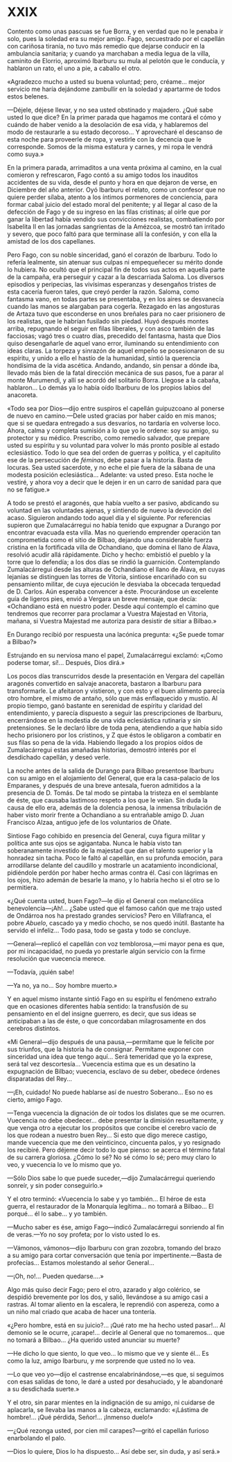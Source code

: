 # XXIX

Contento como unas pascuas se fue Borra, y en verdad que no le penaba ir solo,
pues la soledad era su mejor amigo. Fago, secuestrado por el capellán con
cariñosa tiranía, no tuvo más remedio que dejarse conducir en la ambulancia
sanitaria; y cuando ya marchaban a media legua de la villa, caminito de
Elorrio, aproximó Ibarburu su mula al pelotón que le conducía, y hablaron un
rato, el uno a pie, a caballo el otro.

«Agradezco mucho a usted su buena voluntad; pero, créame... mejor servicio me
haría dejándome zambullir en la soledad y apartarme de todos estos belenes.

—Déjele, déjese llevar, y no sea usted obstinado y majadero. ¿Qué sabe usted lo
que dice? En la primer parada que hagamos me contará el cómo y cuándo de haber
venido a la desolación de esa vida, y hablaremos del modo de restaurarle a su
estado decoroso... Y aprovecharé el descanso de esta noche para proveerle de
ropa, y vestirle con la decencia que le corresponde. Somos de la misma estatura
y carnes, y mi ropa le vendrá como suya.»

En la primera parada, arrimaditos a una venta próxima al camino, en la cual
comieron y refrescaron, Fago contó a su amigo todos los inauditos accidentes de
su vida, desde el punto y hora en que dejaron de verse, en Diciembre del año
anterior. Oyó Ibarburu el relato, como un confesor que no quiere perder sílaba,
atento a los íntimos pormenores de conciencia, para formar cabal juicio del
estado moral del penitente; y al llegar al caso de la defección de Fago y de su
ingreso en las filas cristinas; al oírle que por ganar la libertad había
vendido sus convicciones realistas, combatiendo por Isabelita II en las
jornadas sangrientas de la Amézcoa, se mostró tan irritado y severo, que poco
faltó para que terminase allí la confesión, y con ella la amistad de los dos
capellanes.

Pero Fago, con su noble sinceridad, ganó el corazón de Ibarburu. Todo lo
refería lealmente, sin atenuar sus culpas ni empequeñecer su mérito donde lo
hubiera. No ocultó que el principal fin de todos sus actos en aquella parte de
la campaña, era perseguir y cazar a la descarriada Saloma. Los diversos
episodios y peripecias, las vivísimas esperanzas y desengaños tristes de esta
cacería fueron tales, que creyó perder la razón. Saloma, como fantasma vano, en
todas partes se presentaba, y en los aires se desvanecía cuando las manos se
alargaban para cogerla. Rezagado en las angosturas de Artaza tuvo que
esconderse en unos breñales para no caer prisionero de los realistas, que le
habrían fusilado sin piedad. Huyó después montes arriba, repugnando el seguir
en filas liberales, y con asco también de las facciosas; vagó tres o cuatro
días, precedido del fantasma, hasta que Dios quiso desengañarle de aquel vano
error, iluminando su entendimiento con ideas claras. La torpeza y sinrazón de
aquel empeño se posesionaron de su espíritu, y unido a ello el hastío de la
humanidad, sintió la querencia hondísima de la vida ascética. Andando, andando,
sin pensar a dónde iba, llevado más bien de la fatal dirección mecánica de sus
pasos, fue a parar al monte Murumendi, y allí se acordó del solitario Borra.
Llegose a la cabaña, hablaron... Lo demás ya lo había oído Ibarburu de los
propios labios del anacoreta.

«Todo sea por Dios—dijo entre suspiros el capellán guipuzcoano al ponerse de
nuevo en camino.—Dele usted gracias por haber caído en mis manos; que si se
quedara entregado a sus desvaríos, no tardaría en volverse loco. Ahora, calma
y completa sumisión a lo que yo le ordene: soy su amigo, su protector y su
médico. Prescribo, como remedio salvador, que prepare usted su espíritu y su
voluntad para volver lo más pronto posible al estado eclesiástico. Todo lo que
sea del orden de guerras y política, y el capitulito ese de la persecución de
*féminas*, debe pasar a la historia. Basta de locuras. Sea usted sacerdote,
y no eche el pie fuera de la sábana de una modesta posición eclesiástica...
Adelante: va usted preso. Esta noche le vestiré, y ahora voy a decir que le
dejen ir en un carro de sanidad para que no se fatigue.»

A todo se prestó el aragonés, que había vuelto a ser pasivo, abdicando su
voluntad en las voluntades ajenas, y sintiendo de nuevo la devoción del acaso.
Siguieron andando todo aquel día y el siguiente. Por referencias supieron que
Zumalacárregui no había tenido que expugnar a Durango por encontrar evacuada
esta villa. Mas no queriendo emprender operación tan comprometida como el sitio
de Bilbao, dejando una considerable fuerza cristina en la fortificada villa de
Ochandiano, que domina el llano de Álava, resolvió acudir allá rápidamente.
Dicho y hecho: embistió el pueblo y la torre que lo defendía; a los dos días se
rindió la guarnición. Contemplando Zumalacárregui desde las alturas de
Ochandiano el llano de Álava, en cuyas lejanías se distinguen las torres de
Vitoria, sintiose encariñado con su pensamiento militar, de cuya ejecución le
desviaba la obcecada terquedad de D. Carlos. Aún esperaba convencer a éste.
Procurándose un excelente guía de ligeros pies, envió a Vergara un breve
mensaje, que decía: «Ochandiano está en nuestro poder. Desde aquí contemplo el
camino que tendremos que recorrer para proclamar a Vuestra Majestad en Vitoria,
mañana, si Vuestra Majestad me autoriza para desistir de sitiar a Bilbao.»

En Durango recibió por respuesta una lacónica pregunta: «¿Se puede tomar
a Bilbao?»

Estrujando en su nerviosa mano el papel, Zumalacárregui exclamó: «¡Como
poderse tomar, sí!... Después, Dios dirá.»

Los pocos días transcurridos desde la presentación en Vergara del capellán
aragonés convertido en salvaje anacoreta, bastaron a Ibarburu para
transformarle. Le afeitaron y vistieron, y con esto y el buen alimento parecía
otro hombre, el mismo de antaño, sólo que más enflaquecido y mustio. Al propio
tiempo, ganó bastante en serenidad de espíritu y claridad del entendimiento,
y parecía dispuesto a seguir las prescripciones de Ibarburu, encerrándose en la
modestia de una vida eclesiástica rutinaria y sin pretensiones. Se le declaró
libre de toda pena, atendiendo a que había sido hecho prisionero por los
cristinos, y Z que éstos le obligaron a combatir en sus filas so pena de la
vida. Habiendo llegado a los propios oídos de Zumalacárregui estas amañadas
historias, demostró interés por el desdichado capellán, y deseó verle.

La noche antes de la salida de Durango para Bilbao presentose Ibarburu con su
amigo en el alojamiento del General, que era la casa-palacio de los Emparanes,
y después de una breve antesala, fueron admitidos a la presencia de D. Tomás.
De tal modo se pintaba la tristeza en el semblante de éste, que causaba
lastimoso respeto a los que le veían. Sin duda la causa de ello era, además de
la dolencia penosa, la inmensa tribulación de haber visto morir frente
a Ochandiano a su entrañable amigo D. Juan Francisco Alzaa, antiguo jefe de los
voluntarios de Oñate.

Sintiose Fago cohibido en presencia del General, cuya figura militar y política
ante sus ojos se agigantaba. Nunca le había visto tan soberanamente investido
de la majestad que dan el talento superior y la honradez sin tacha. Poco le
faltó al capellán, en su profunda emoción, para arrodillarse delante del
caudillo y mostrarle un acatamiento incondicional, pidiéndole perdón por haber
hecho armas contra él. Casi con lágrimas en los ojos, hizo ademán de besarle la
mano, y lo habría hecho si el otro se lo permitiera.

«¿Qué cuenta usted, buen Fago?—le dijo el General con melancólica
benevolencia—¡Ah!... ¿Sabe usted que el famoso cañón que me trajo usted de
Ondárroa nos ha prestado grandes servicios? Pero en Villafranca, el pobre
*Abuelo*, cascado ya y medio chocho, se nos quedó inútil. Bastante ha servido
el infeliz... Todo pasa, todo se gasta y todo se concluye.

—General—replicó el capellán con voz temblorosa,—mi mayor pena es que, por mi
incapacidad, no pueda yo prestarle algún servicio con la firme resolución que
vuecencia merece.

—Todavía, ¡quién sabe!

—Ya no, ya no... Soy hombre muerto.»

Y en aquel mismo instante sintió Fago en su espíritu el fenómeno extraño que en
ocasiones diferentes había sentido: la transfusión de su pensamiento en el del
insigne guerrero, es decir, que sus ideas se anticipaban a las de éste, o que
concordaban milagrosamente en dos cerebros distintos.

«Mi General—dijo después de una pausa,—permítame que le felicite por sus
triunfos, que la historia ha de consignar. Permítame exponer con sinceridad una
idea que tengo aquí... Será temeridad que yo la exprese, será tal vez
descortesía... Vuecencia estima que es un desatino la expugnación de Bilbao;
vuecencia, esclavo de su deber, obedece órdenes disparatadas del Rey...

—¡Eh, cuidado! No puede hablarse así de nuestro Soberano... Eso no es cierto,
amigo Fago.

—Tenga vuecencia la dignación de oír todos los dislates que se me ocurren.
Vuecencia no debe obedecer... debe presentar la dimisión resueltamente, y que
venga otro a ejecutar los propósitos que concibe el cerebro vacío de los que
rodean a nuestro buen Rey... Si esto que digo merece castigo, mande vuecencia
que me den veinticinco, cincuenta palos, y yo resignado los recibiré. Pero
déjeme decir todo lo que pienso: se acerca el término fatal de su carrera
gloriosa. ¿Cómo lo sé? No sé cómo lo sé; pero muy claro lo veo, y vuecencia lo
ve lo mismo que yo.

—Sólo Dios sabe lo que puede suceder,—dijo Zumalacárregui queriendo sonreír,
y sin poder conseguirlo.»

Y el otro terminó: «Vuecencia lo sabe y yo también... El héroe de esta guerra,
el restaurador de la Monarquía legítima... no tomará a Bilbao... El porqué...
él lo sabe... y yo también.

—Mucho saber es ése, amigo Fago—indicó Zumalacárregui sonriendo al fin de
veras.—Yo no soy profeta; por lo visto usted lo es.

—Vámonos, vámonos—dijo Ibarburu con gran zozobra, tomando del brazo a su amigo
para cortar conversación que tenía por impertinente.—Basta de profecías...
Estamos molestando al señor General...

—¡Oh, no!... Pueden quedarse....»

Algo más quiso decir Fago; pero el otro, azarado y algo colérico, se despidió
brevemente por los dos, y salió, llevándose a su amigo casi a rastras. Al tomar
aliento en la escalera, le reprendió con aspereza, como a un niño mal criado
que acaba de hacer una tontería.

«¿Pero hombre, está en su juicio?... ¡Qué rato me ha hecho usted pasar!... Al
demonio se le ocurre, ¡carape!... decirle al General que no tomaremos... que no
tomará a Bilbao... ¿Ha querido usted anunciar su muerte?

—He dicho lo que siento, lo que veo... lo mismo que ve y siente él... Es como
la luz, amigo Ibarburu, y me sorprende que usted no lo vea.

—Lo que veo yo—dijo el castrense encalabrinándose,—es que, si seguimos con esas
salidas de tono, le daré a usted por desahuciado, y le abandonaré a su
desdichada suerte.»

Y el otro, sin parar mientes en la indignación de su amigo, ni cuidarse de
aplacarla, se llevaba las manos a la cabeza, exclamando: «¡Lástima de
hombre!... ¡Qué pérdida, Señor!... ¡Inmenso duelo!»

—¿Qué rezonga usted, por cien mil carapes?—gritó el capellán furioso
enarbolando el palo.

—Dios lo quiere, Dios lo ha dispuesto... Así debe ser, sin duda, y así será.»
